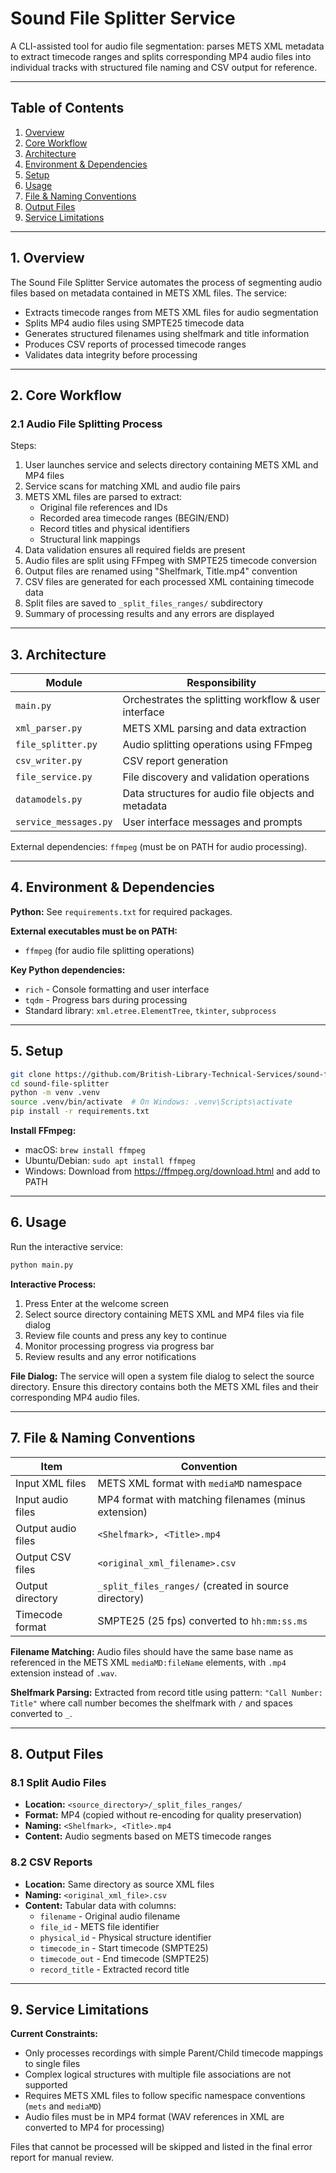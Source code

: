 # Sound File Splitter Service

A CLI-assisted tool for audio file segmentation: parses METS XML metadata to extract timecode ranges and splits corresponding MP4 audio files into individual tracks with structured file naming and CSV output for reference.

---

## Table of Contents

1. [Overview](#1-overview)
2. [Core Workflow](#2-core-workflow)
3. [Architecture](#3-architecture)
4. [Environment & Dependencies](#4-environment--dependencies)
5. [Setup](#5-setup)
6. [Usage](#6-usage)
7. [File & Naming Conventions](#7-file--naming-conventions)
8. [Output Files](#8-output-files)
9. [Service Limitations](#9-service-limitations)

---

## 1. Overview

The Sound File Splitter Service automates the process of segmenting audio files based on metadata contained in METS XML files. The service:

- Extracts timecode ranges from METS XML files for audio segmentation
- Splits MP4 audio files using SMPTE25 timecode data
- Generates structured filenames using shelfmark and title information
- Produces CSV reports of processed timecode ranges
- Validates data integrity before processing

---

## 2. Core Workflow

### 2.1 Audio File Splitting Process

Steps:
1. User launches service and selects directory containing METS XML and MP4 files
2. Service scans for matching XML and audio file pairs
3. METS XML files are parsed to extract:
   - Original file references and IDs
   - Recorded area timecode ranges (BEGIN/END)
   - Record titles and physical identifiers
   - Structural link mappings
4. Data validation ensures all required fields are present
5. Audio files are split using FFmpeg with SMPTE25 timecode conversion
6. Output files are renamed using "Shelfmark, Title.mp4" convention
7. CSV files are generated for each processed XML containing timecode data
8. Split files are saved to `_split_files_ranges/` subdirectory
9. Summary of processing results and any errors are displayed

---

## 3. Architecture

| Module | Responsibility |
|--------|----------------|
| `main.py` | Orchestrates the splitting workflow & user interface |
| `xml_parser.py` | METS XML parsing and data extraction |
| `file_splitter.py` | Audio splitting operations using FFmpeg |
| `csv_writer.py` | CSV report generation |
| `file_service.py` | File discovery and validation operations |
| `datamodels.py` | Data structures for audio file objects and metadata |
| `service_messages.py` | User interface messages and prompts |

External dependencies: `ffmpeg` (must be on PATH for audio processing).

---

## 4. Environment & Dependencies

**Python:** See `requirements.txt` for required packages.

**External executables must be on PATH:**
- `ffmpeg` (for audio file splitting operations)

**Key Python dependencies:**
- `rich` - Console formatting and user interface
- `tqdm` - Progress bars during processing
- Standard library: `xml.etree.ElementTree`, `tkinter`, `subprocess`

---

## 5. Setup

```bash
git clone https://github.com/British-Library-Technical-Services/sound-file-splitter.git
cd sound-file-splitter
python -m venv .venv
source .venv/bin/activate  # On Windows: .venv\Scripts\activate
pip install -r requirements.txt
```

**Install FFmpeg:**
- macOS: `brew install ffmpeg`
- Ubuntu/Debian: `sudo apt install ffmpeg`
- Windows: Download from https://ffmpeg.org/download.html and add to PATH

---

## 6. Usage

Run the interactive service:

```bash
python main.py
```

**Interactive Process:**
1. Press Enter at the welcome screen
2. Select source directory containing METS XML and MP4 files via file dialog
3. Review file counts and press any key to continue
4. Monitor processing progress via progress bar
5. Review results and any error notifications

**File Dialog:** The service will open a system file dialog to select the source directory. Ensure this directory contains both the METS XML files and their corresponding MP4 audio files.

---

## 7. File & Naming Conventions

| Item | Convention |
|------|------------|
| Input XML files | METS XML format with `mediaMD` namespace |
| Input audio files | MP4 format with matching filenames (minus extension) |
| Output audio files | `<Shelfmark>, <Title>.mp4` |
| Output CSV files | `<original_xml_filename>.csv` |
| Output directory | `_split_files_ranges/` (created in source directory) |
| Timecode format | SMPTE25 (25 fps) converted to `hh:mm:ss.ms` |

**Filename Matching:** Audio files should have the same base name as referenced in the METS XML `mediaMD:fileName` elements, with `.mp4` extension instead of `.wav`.

**Shelfmark Parsing:** Extracted from record title using pattern: `"Call Number: Title"` where call number becomes the shelfmark with `/` and spaces converted to `_`.

---

## 8. Output Files

### 8.1 Split Audio Files
- **Location:** `<source_directory>/_split_files_ranges/`
- **Format:** MP4 (copied without re-encoding for quality preservation)
- **Naming:** `<Shelfmark>, <Title>.mp4`
- **Content:** Audio segments based on METS timecode ranges

### 8.2 CSV Reports
- **Location:** Same directory as source XML files
- **Naming:** `<original_xml_file>.csv`
- **Content:** Tabular data with columns:
  - `filename` - Original audio filename
  - `file_id` - METS file identifier
  - `physical_id` - Physical structure identifier
  - `timecode_in` - Start timecode (SMPTE25)
  - `timecode_out` - End timecode (SMPTE25)
  - `record_title` - Extracted record title

---

## 9. Service Limitations

**Current Constraints:**
- Only processes recordings with simple Parent/Child timecode mappings to single files
- Complex logical structures with multiple file associations are not supported
- Requires METS XML files to follow specific namespace conventions (`mets` and `mediaMD`)
- Audio files must be in MP4 format (WAV references in XML are converted to MP4 for processing)


Files that cannot be processed will be skipped and listed in the final error report for manual review.
